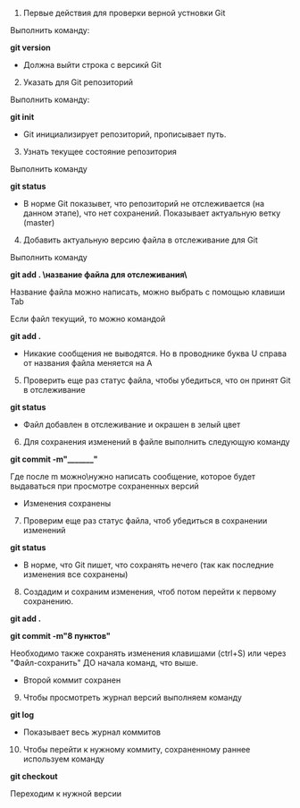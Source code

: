 1. Первые действия для проверки верной устновки Git

Выполнить команду:

**git version**

* Должна выйти строка с версикй Git

2. Указать для Git репозиторий

Выполнить команду:

**git init**

* Git инициализирует репозиторий, прописывает путь.

3. Узнать текущее состояние репозитория

Выполнить команду

**git status**

* В норме Git показывет, что репозиторий не отслеживается (на данном этапе), что нет сохранений. Показывает актуальную ветку (master)

4. Добавить актуальную версию файла в отслеживание для Git

Выполнить команду

**git add . \название файла для отслеживания\\**

Название файла можно написать, можно выбрать с помощью клавиши Tab

Если файл текущий, то можно командой

**git add .**

* Никакие сообщения не выводятся. Но в проводнике буква U справа от названия файла меняется на А

5. Проверить еще раз статус файла, чтобы убедиться, что он принят Git в отслеживание

**git status**

* Файл добавлен в отслеживание и окрашен в зелый цвет

6. Для сохранения изменений в файле выполнить следующую команду

**git commit -m"_______"**

Где после m можно\нужно написать сообщение, которое будет выдаваться при просмотре сохраненных версий

* Изменения сохранены

7. Проверим еще раз статус файла, чтоб убедиться в сохранении изменений

**git status**

* В норме, что Git пишет, что сохранять нечего (так как последние изменения все сохранены)

8. Создадим и сохраним изменения, чтоб потом перейти к первому сохранению.

**git add .**

**git commit -m"8 пунктов"**

Необходимо также сохранять изменения клавишами (ctrl+S) или через "Файл-сохранить" ДО начала команд, что выше.

* Второй коммит сохранен

9. Чтобы просмотреть журнал версий выполняем команду

**git log**

* Показывает весь журнал коммитов

10. Чтобы перейти к нужному коммиту, сохраненному раннее используем команду

**git checkout**

Переходим к нужной версии





